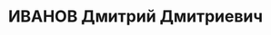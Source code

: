 ---
title: ИВАНОВ Дмитрий Дмитриевич
description: "1886 г.р., м.р.: г. Севастополь, русский, из рабочих, образование: низшее,\
  \ б/п\n главный механик Керченского ГМЗ им. Войкова\n прож.: г. Керчь\n арестован\
  \ Керченским ГО НКВД Крыма 30.05.1937\n Обвинение: ст. 58-7, 9, 11 УК РСФСР: был\
  \ завербован в троцкистскую организацию, вредительство\n Приговор: Верховным судом\
  \ СССР, 07.01.1938 — ВМН\n Реабилитация: Прокуратурой СССР, 11.06.1991\n Арх.дело:\
  \ ГУ СБУ в Крыму, д. 018477.\n Состав семьи: женат"
---